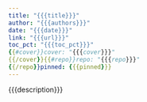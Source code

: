 ```yaml
---
title: "{{{title}}}"
author: "{{{authors}}}"
date: "{{{date}}}"
link: "{{{url}}}"
toc_pct: "{{{toc_pct}}}"
{{#cover}}cover: "{{{cover}}}"
{{/cover}}{{#repo}}repo: "{{{repo}}}"
{{/repo}}pinned: {{{pinned}}}
---
```


{{{description}}}
